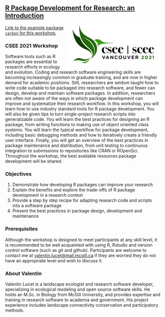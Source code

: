 ## [R Package Development for Research: an Introduction](https://vlucet.github.io/R_pkg_dev_for_research_CSEE_2021/)

<a href="https://csee-scee2021.ca/"> <img src="images/csee_logo.png" align="right" width="300" alt='CSEE logo'/> </a>

[Link to the example package `carbon` for this workshop,](https://github.com/VLucet/carbon)

### CSEE 2021 Workshop

Software tools such as R packages are essential to research efforts in ecology and evolution. Coding and research software engineering skills are becoming increasingly common in graduate training, and are now in higher demand for academic positions. Still, researchers are seldom taught how to write code suitable to be packaged into research software, and fewer can design, develop and maintain software packages. In addition, researchers are often not aware of  the ways in which package development can improve and systematize their research workflow. In this workshop, you will learn how to use industry standard tools for R package development. You will also be given tips to turn single-project research scripts into generalizable code. You will learn the best practices for designing an R package, from writing functions to making use of object oriented class systems. You will learn the typical workflow for package development, including basic debugging methods and how to iteratively create a friendly user interface. Finally, you will get an overview of the best practices in package maintenance and distribution, from unit testing to continuous integration to submissions to repositories like CRAN or ROpenSci. Throughout the workshop, the best available resources package development will be shared. 

### Objectives
1. Demonstrate how developing R packages can improve your research
2. Explain the benefits and explore the trade-offs of R package development in a research context
3. Provide a step by step recipe for adapting research code and scripts into a software package
4. Present the best practices in package design, development and maintenance

### Prerequisites
Although the workshop is designed to meet participants at any skill level, it is recommended to be well acquainted with using R, Rstudio and version control software (such as git and github). Participants are welcome to contact me at valentin.lucet@mail.mcgill.ca if they are worried they do not have an appropriate level and wish to discuss it.

### About Valentin
Valentin Lucet is a landscape ecologist and research software developer, specializing in ecological modeling and open source software skills. He holds an M.Sc. in Biology from McGill University, and provides expertise and training in research software to academia and government. His project experience includes landscape connectivity conservation and participatory methods.
